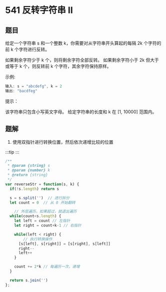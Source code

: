 # 541 反转字符串 II

## 题目
给定一个字符串 s 和一个整数 k，你需要对从字符串开头算起的每隔 2k 个字符的前 k 个字符进行反转。

如果剩余字符少于 k 个，则将剩余字符全部反转。
如果剩余字符小于 2k 但大于或等于 k 个，则反转前 k 个字符，其余字符保持原样。
 

示例:

```js
输入: s = "abcdefg", k = 2
输出: "bacdfeg"
```
 

提示：

该字符串只包含小写英文字母。
给定字符串的长度和 k 在 [1, 10000] 范围内。

## 题解

1. 使用双指针进行转换位置，然后依次递增比较的位置

:::tip
<runtime :list="[88, 51.54, 40.5, 15.69]" />
:::

```js
/**
 * @param {string} s
 * @param {number} k
 * @return {string}
 */
var reverseStr = function(s, k) {
  if(!s.length) return s

  s = s.split('')  // 进行拆分
  let count = 0  // 从 0 开始翻转

    // 外层遍历，如果超过，就退出遍历
  while(count<s.length) {
    let left = count // 左指针
    let right = count+k-1 // 右指针

    while(left < right) {
        // 执行转换操作
      [s[left], s[right]] = [s[right], s[left]]
      right--
      left++
    }

    count += 2*k // 每遍历一次，递增
  }

  return s.join('')
};
```

<situation>
    <template v-slot:time>
        `O(n^2)`，使用了嵌套的 while循环
    </template>
    <template v-slot:space>
        `O(1)`，使用常数级别的空间
    </template>
    <template v-slot:good>
        传入空字符，或者传入的字符串较短，则进行较少遍历
    </template>
    <template v-slot:bad>
        传入的字符串较长，则需要进行多次遍历
    </template>
</situation>
